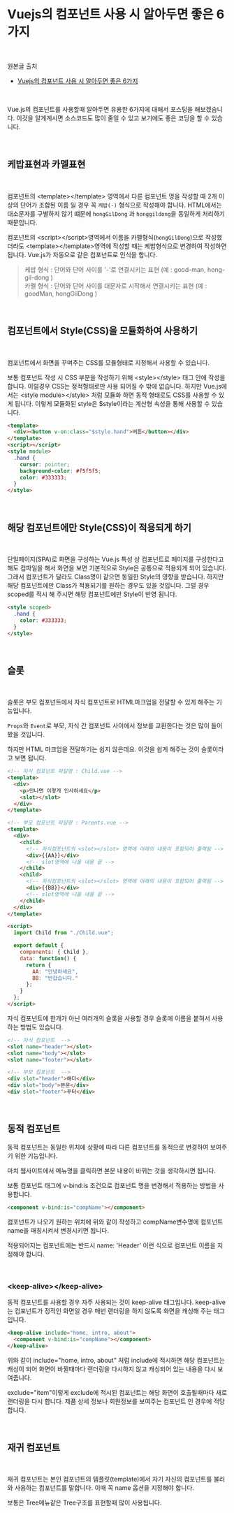 # Vuejs의 컴포넌트 사용 시 알아두면 좋은 6가지

<br/>

원본글 출처

- [Vuejs의 컴포넌트 사용 시 알아두면 좋은 6가지](https://ux.stories.pe.kr/137)

<br/>

Vue.js의 컴포넌트를 사용할때 알아두면 유용한 6가지에 대해서 포스팅을 해보겠습니다. 이것을 알게계시면 소스코드도 많이 줄일 수 있고 보기에도 좋은 코딩을 할 수 있습니다.

<br/>

## 케밥표현과 카멜표현

<br/>

컴포넌트의 &lt;template&gt;&lt;/template&gt; 영역에서 다른 컴포넌트 명을 작성할 때 2개 이상의 단어가 조합된 이름 일 경우 꼭 `케밥(-)` 형식으로 작성해야 합니다. HTML에서는 대소문자를 구별하지 않기 떄문에 `hongGilDong` 과 `honggildong`을 동일하게 처리하기 때문입니다.

컴포넌트의 &lt;script&gt;&lt;/script&gt;영역에서 이름을 카멜형식(`hongGilDong`)으로 작성했더라도 &lt;template&gt;&lt;/template&gt;영역에 작성할 때는 케밥형식으로 변경하여 작성하면 됩니다. Vue.js가 자동으로 같은 컴포넌트로 인식을 합니다.

> 케밥 형식 : 단어와 단어 사이를 '-'로 연결시키는 표현 (예 : good-man, hong-gil-dong ) <br/>
> 카멜 형식 : 단어와 단어 사이를 대문자로 시작해서 연결시키는 표현 (예 : goodMan, hongGilDong )

<br/>

## 컴포넌트에서 Style(CSS)을 모듈화하여 사용하기

<br/>

컴포넌트에서 화면을 꾸며주는 CSS를 모듈형태로 지정해서 사용할 수 있습니다.

보통 컴포넌트 작성 시 CSS 부분을 작성하기 위해 &lt;style&gt;&lt;/style&gt; 태그 안에 작성을 합니다. 이럴경우 CSS는 정적형태로만 사용 되어질 수 밖에 없습니다.
하지만 Vue.js에서는 &lt;style module&gt;&lt;/style&gt; 처럼 모듈화 하면 동적 형태로도 CSS를 사용할 수 있게 됩니다.
이렇게 모듈화된 style은 \$style이라는 계산형 속성을 통해 사용할 수 있습니다.

```html
<template>
  <div><button v-on:class="$style.hand">버튼</button></div>
</template>
<script></script>
<style module>
  .hand {
    cursor: pointer;
    background-color: #f5f5f5;
    color: #333333;
  }
</style>
```

<br/>

## 해당 컴포넌트에만 Style(CSS)이 적용되게 하기

<br/>

단일페이지(SPA)로 화면을 구성하는 Vue.js 특성 상 컴포넌트로 페이지를 구성한다고 해도 컴파일을 해서 화면을 보면 기본적으로 Style은 공통으로 적용되게 되어 있습니다. 그래서 컴포넌트가 달라도 Class명이 같으면 동일한 Style의 영향을 받습니다.
하지만 해당 컴포넌트에만 Class가 적용되기를 원하는 경우도 있을 것입니다. 그럴 경우 scoped를 적시 해 주시면 해당 컴포넌트에만 Style이 반영 됩니다.

```html
<style scoped>
  .hand {
    color: #333333;
  }
</style>
```

<br/>

## 슬롯

<br/>

슬롯은 부모 컴포넌트에서 자식 컴포넌트로 HTML마크업을 전달할 수 있게 해주는 기능입니다.

`Props`와 `Event`로 부모, 자식 간 컴포넌트 사이에서 정보를 교환한다는 것은 많이 들어봤을 것입니다.

하지만 HTML 마크업을 전달하기는 쉽지 않은데요. 이것을 쉽게 해주는 것이 슬롯이라고 보면 됩니다.

```html
<!-- 자식 컴포넌트 파일명 : Child.vue -->
<template>
  <div>
    <p>만나면 이렇게 인사하세요</p>
    <slot></slot>
  </div>
</template>
```

```html
<!-- 부모 컴포넌트 파일명 : Parents.vue -->
<template>
  <div>
    <child>
      <!-- 자식컴포넌트의 <slot></slot> 영역에 아래의 내용이 포함되어 출력됨 -->
      <div>{{AA}}</div>
      <!-- slot영역에 나올 내용 끝 -->
    </child>
    <child>
      <!-- 자식컴포넌트의 <slot></slot> 영역에 아래의 내용이 포함되어 출력됨 -->
      <div>{{BB}}</div>
      <!-- slot영역에 나올 내용 끝 -->
    </child>
  </div>
</template>

<script>
  import Child from "./Child.vue";

  export default {
    components: { Child },
    data: function() {
      return {
        AA: "안녕하세요",
        BB: "반갑습니다."
      };
    }
  };
</script>
```

자식 컴포넌트에 한개가 아닌 여러개의 슬롯을 사용할 경우 슬롯에 이름을 붙혀서 사용하는 방법도 있습니다.

```html
<!-- 자식 컴포넌트  -->
<slot name="header"></slot>
<slot name="body"></slot>
<slot name="footer"></slot>
```

```html
<!-- 부모 컴포넌트  -->
<div slot="header">해더</div>
<div slot="body">본문</div>
<div slot="footer">푸터</div>
```

<br/>

## 동적 컴포넌트

동적 컴포넌트는 동일한 위치에 상황에 따라 다른 컴포넌트를 동적으로 변경하여 보여주기 위한 기능입니다.

마치 웹사이트에서 메뉴명을 클릭하면 본문 내용이 바뀌는 것을 생각하시면 됩니다.

보통 컴포넌트 태그에 v-bind:is 조건으로 컴포넌트 명을 변경해서 적용하는 방법을 사용합니다.

```html
<component v-bind:is="compName"></component>
```

컴포넌트가 나오기 원하는 위치에 위와 같이 작성하고 compName변수명에 컴포넌트 name을 매칭시켜서 변경시키면 됩니다.

적용되어지는 컴포넌트에는 반드시 name: 'Header' 이런 식으로 컴포넌트 이름을 지정해야 합니다.

<br/>

### &lt;keep-alive&gt;&lt;/keep-alive&gt;

동적 컴포넌트를 사용할 경우 자주 사용되는 것이 keep-alive 태그입니다. keep-alive는 컴포넌트가 정적인 화면일 경우 매번 랜더링을 하지 않도록 화면을 캐싱해 주는 태그입니다.

```html
<keep-alive include="home, intro, about">
  <component v-bind:is="compName"></component>
</keep-alive>
```

위와 같이 include="home, intro, about" 처럼 include에 적시하면 해당 컴포넌트는 캐싱이 되어 화면이 바뀔때마다 랜더링을 다시하지 않고 캐싱되어 있는 내용을 다시 보여줍니다.

exclude="item"이렇게 exclude에 적시된 컴포넌트는 해당 화면이 호출될때마다 새로 랜더링을 다시 합니다. 제품 상세 정보나 회원정보를 보여주는 컴포넌트 인 경우에 적당합니다.

<br/>

## 재귀 컴포넌트

<br/>

재귀 컴포넌트는 본인 컴포넌트의 템플릿(template)에서 자기 자신의 컴포넌트를 불러와 사용하는 컴포넌트를 말합니다. 이때 꼭 name 옵션을 지정해야 합니다.

보통은 Tree메뉴같은 Tree구조를 표현할때 많이 사용됩니다.
